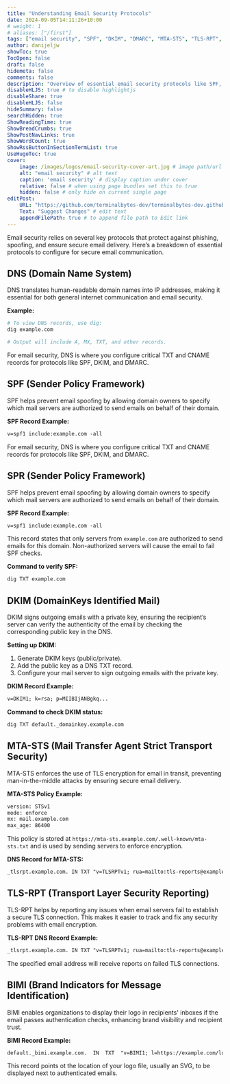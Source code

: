 ```yaml
---
title: "Understanding Email Security Protocols"
date: 2024-09-05T14:11:26+10:00
# weight: 1
# aliases: ["/first"]
tags: ["email security", "SPF", "DKIM", "DMARC", "MTA-STS", "TLS-RPT", "BIMI", "DNS", "email authentication"]
author: danijeljw
showToc: true
TocOpen: false
draft: false
hidemeta: false
comments: false
description: "Overview of essential email security protocols like SPF, DKIM, DMARC, MTA-STS, TLS-RPT, and BIMI to enhance email authentication and protection."
disableHLJS: true # to disable highlightjs
disableShare: true
disableHLJS: false
hideSummary: false
searchHidden: true
ShowReadingTime: true
ShowBreadCrumbs: true
ShowPostNavLinks: true
ShowWordCount: true
ShowRssButtonInSectionTermList: true
UseHugoToc: true
cover:
    image: /images/logos/email-security-cover-art.jpg # image path/url
    alt: "email security" # alt text
    caption: 'email security' # display caption under cover
    relative: false # when using page bundles set this to true
    hidden: false # only hide on current single page
editPost:
    URL: "https://github.com/terminalbytes-dev/terminalbytes-dev.github.io/tree/main/content"
    Text: "Suggest Changes" # edit text
    appendFilePath: true # to append file path to Edit link
---
```


Email security relies on several key protocols that protect against phishing, spoofing, and ensure secure email delivery. Here’s a breakdown of essential protocols to configure for secure email communication.

## DNS (Domain Name System)

DNS translates human-readable domain names into IP addresses, making it essential for both general internet communication and email security.

**Example:**

```sh
# To view DNS records, use dig:
dig example.com

# Output will include A, MX, TXT, and other records.
```

For email security, DNS is where you configure critical TXT and CNAME records for protocols like SPF, DKIM, and DMARC.

## SPF (Sender Policy Framework)

SPF helps prevent email spoofing by allowing domain owners to specify which mail servers are authorized to send emails on behalf of their domain.

**SPF Record Example:**

```txt
v=spf1 include:example.com -all
```

For email security, DNS is where you configure critical TXT and CNAME records for protocols like SPF, DKIM, and DMARC.

## SPR (Sender Policy Framework)

SPF helps prevent email spoofing by allowing domain owners to specify which mail servers are authorized to send emails on behalf of their domain.

**SPF Record Example:**

```txt
v=spf1 include:example.com -all
```

This record states that only servers from `example.com` are authorized to send emails for this domain. Non-authorized servers will cause the email to fail SPF checks.

**Command to verify SPF:**

```sh
dig TXT example.com
```

## DKIM (DomainKeys Identified Mail)

DKIM signs outgoing emails with a private key, ensuring the recipient’s server can verify the authenticity of the email by checking the corresponding public key in the DNS.

**Setting up DKIM:**
1. Generate DKIM keys (public/private).
1. Add the public key as a DNS TXT record.
1. Configure your mail server to sign outgoing emails with the private key.

**DKIM Record Example:**

```txt
v=DKIM1; k=rsa; p=MIIBIjANBgkq...
```

**Command to check DKIM status:**

```sh
dig TXT default._domainkey.example.com
```

## MTA-STS (Mail Transfer Agent Strict Transport Security)

MTA-STS enforces the use of TLS encryption for email in transit, preventing man-in-the-middle attacks by ensuring secure email delivery.

**MTA-STS Policy Example:**

```txt
version: STSv1
mode: enforce
mx: mail.example.com
max_age: 86400
```

This policy is stored at `https://mta-sts.example.com/.well-known/mta-sts.txt` and is used by sending servers to enforce encryption.

**DNS Record for MTA-STS:**

```txt
_tlsrpt.example.com. IN TXT "v=TLSRPTv1; rua=mailto:tls-reports@example.com"
```

## TLS-RPT (Transport Layer Security Reporting)

TLS-RPT helps by reporting any issues when email servers fail to establish a secure TLS connection. This makes it easier to track and fix any security problems with email encryption.

**TLS-RPT DNS Record Example:**

```txt
_tlsrpt.example.com. IN TXT "v=TLSRPTv1; rua=mailto:tls-reports@example.com"
```

The specified email address will receive reports on failed TLS connections.

## BIMI (Brand Indicators for Message Identification)

BIMI enables organizations to display their logo in recipients' inboxes if the email passes authentication checks, enhancing brand visibility and recipient trust.

**BIMI Record Example:**

```txt
default._bimi.example.com.  IN  TXT  "v=BIMI1; l=https://example.com/logo.svg"
```

This record points ot the location of your logo file, usually an SVG, to be displayed next to authenticated emails.
